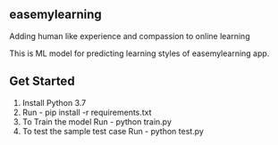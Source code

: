 ## easemylearning

Adding human like experience and compassion to online learning

This is ML model for predicting learning styles of easemylearning app.

## Get Started

1. Install Python 3.7
2. Run - pip install -r requirements.txt
3. To Train the model Run - python train.py
4. To test the sample test case Run - python test.py
